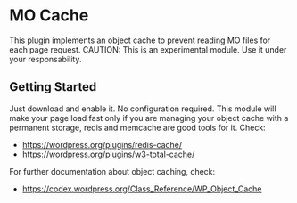 # MO Cache

This plugin implements an object cache to prevent reading MO files for each page request.
CAUTION: This is an experimental module. Use it under your responsability.

## Getting Started

Just download and enable it. No configuration required. This module will make your page load fast only if you are managing your object cache with a permanent storage, redis and memcache are good tools for it.
Check:
 - https://wordpress.org/plugins/redis-cache/
 - https://wordpress.org/plugins/w3-total-cache/

For further documentation about object caching, check:
 - https://codex.wordpress.org/Class_Reference/WP_Object_Cache
